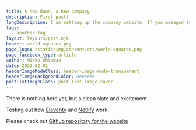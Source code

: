 ```yaml
---
title: A new dawn, a new company
description: First post!
longDescription: I am setting up the company website. If you managed to scroll this far down, you have seen all.
tags:
  - another-tag
layout: layouts/post.njk
header: world-squares.png
page_logo: /static/img/content/src/world-squares.png
page_facebook_type: article 
author: Mikko Ohtamaa
date: 2020-02-01
headerImageModeClass: header-image-mode-transparent
headerImageBackgrondColor: #eeeeee
postListImageClass: post-list-image-cover 
---
```


There is nothing here yet, but a clean slate and excitement.

Testing out how [Eleventy](https://github.com/11ty/eleventy/) and [Netlify](https://www.netlify.com/) work.

Please check out [Github repository for the website](https://github.com/miohtama/capitalgram)

